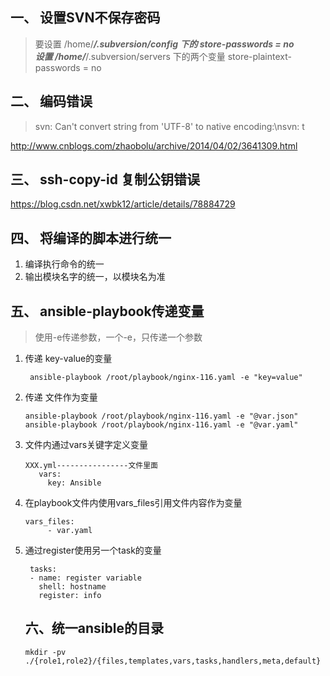 ## 一、 设置SVN不保存密码
> 要设置 /home/***/.subversion/config 下的 store-passwords = no  
> 设置 /home/***/.subversion/servers 下的两个变量 store-plaintext-passwords = no

## 二、 编码错误
> svn: Can't convert string from 'UTF-8' to native encoding:\nsvn: t

http://www.cnblogs.com/zhaobolu/archive/2014/04/02/3641309.html

## 三、 ssh-copy-id 复制公钥错误
https://blog.csdn.net/xwbk12/article/details/78884729

## 四、 将编译的脚本进行统一
1. 编译执行命令的统一
2. 输出模块名字的统一，以模块名为准

## 五、 ansible-playbook传递变量
> 使用-e传递参数，一个-e，只传递一个参数
1. 传递 key-value的变量
   ```
    ansible-playbook /root/playbook/nginx-116.yaml -e "key=value"
   ```
2. 传递 文件作为变量
   ```
   ansible-playbook /root/playbook/nginx-116.yaml -e "@var.json"
   ansible-playbook /root/playbook/nginx-116.yaml -e "@var.yaml"
   ```
3. 文件内通过vars关键字定义变量
   ```
   XXX.yml----------------文件里面
      vars:
        key: Ansible
   ```
4. 在playbook文件内使用vars_files引用文件内容作为变量
   ```
   vars_files:
        - var.yaml
   ```
5. 通过register使用另一个task的变量
   ```
    tasks: 
    - name: register variable 
      shell: hostname 
      register: info
   ```
   ## 六、统一ansible的目录
   ```
   mkdir -pv ./{role1,role2}/{files,templates,vars,tasks,handlers,meta,default}
   ```